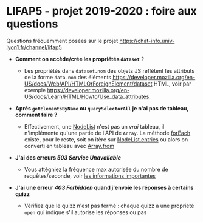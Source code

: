 LIFAP5 - projet 2019-2020 : foire aux questions
===============================================

Questions fréquemment posées sur le projet <https://chat-info.univ-lyon1.fr/channel/lifap5>

* **Comment on accède/crée les propriétés `dataset`** ?
  * Les propriétés dans `dataset.nom` des objets JS reflètent les attributs de la forme `data-nom` des  éléments <https://developer.mozilla.org/en-US/docs/Web/API/HTMLOrForeignElement/dataset> HTML, voir par exemple <https://developer.mozilla.org/en-US/docs/Learn/HTML/Howto/Use_data_attributes>.


* **Après `getElementsByName` ou `querySelectorAll` je n'ai pas de tableau, comment faire ?**
  * Effectivement, une [NodeList](https://developer.mozilla.org/en-US/docs/Web/API/NodeList) n'est pas un _vrai_ tableau, il n'implémente qu'une partie de l'API de `Array`. La méthode [forEach](https://developer.mozilla.org/en-US/docs/Web/API/NodeList/forEach) existe, pour le reste, soit on itère sur [NodeList.entries](https://developer.mozilla.org/en-US/docs/Web/API/NodeList/entries) ou alors on converti en tableau avec [Array.from](https://developer.mozilla.org/en-US/docs/Web/JavaScript/Reference/Global_Objects/Array/from)

* **J'ai des erreurs _503 Service Unavailable_**
  * Vous attégniez la fréquence max autorisée du nombre de requêtes/seconde, voir [les informations importantes](./SUJET.md#remarques-importantes)

* **J'ai une erreur _403 Forbidden_ quand j'envoie les réponses à certains quizz**
  * Vérifiez que le quizz n'est pas fermé : chaque quizz a une propriété `open` qui indique s'il autorise les réponses ou pas
